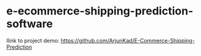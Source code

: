 # e-ecommerce-shipping-prediction-software
llink to project demo: https://github.com/ArjunKad/E-Commerce-Shipping-Prediction
